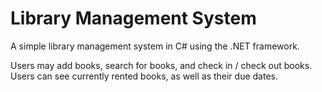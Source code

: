 # Library Management System
 A simple library management system in C# using the .NET framework.
 
 Users may add books, search for books, and check in / check out books. Users can see currently rented books, as well as their due dates.
 
